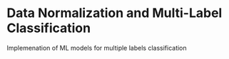 # Data Normalization and Multi-Label Classification
Implemenation of ML models for multiple labels classification 
